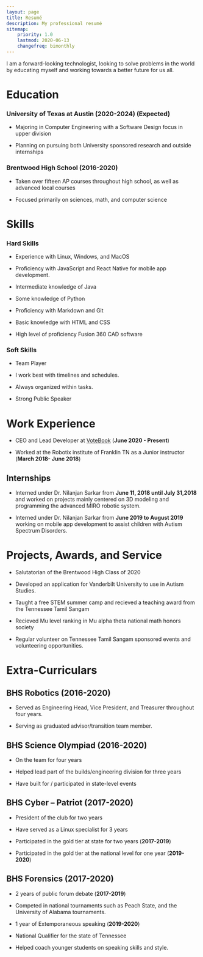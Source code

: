 ```yaml
---
layout: page
title: Resumé
description: My professional resumé
sitemap:
    priority: 1.0
    lastmod: 2020-06-13
    changefreq: bimonthly
---
```


I am a forward-looking technologist, looking to solve problems in the world by educating myself and working towards a better future for us all.

Education
=========

### University of Texas at Austin (2020-2024) (Expected)

-   Majoring in Computer Engineering with a Software Design focus in upper
    division

-   Planning on pursuing both University sponsored research and outside
    internships

### Brentwood High School (2016-2020)

-   Taken over fifteen AP courses throughout high school, as well as advanced
    local courses

-   Focused primarily on sciences, math, and computer science

Skills
======

### Hard Skills

-   Experience with Linux, Windows, and MacOS

-   Proficiency with JavaScript and React Native for mobile app development.

-   Intermediate knowledge of Java

-   Some knowledge of Python

-   Proficiency with Markdown and Git

-   Basic knowledge with HTML and CSS

-   High level of proficiency Fusion 360 CAD software

### Soft Skills 

-   Team Player

-   I work best with timelines and schedules.

-   Always organized within tasks.

-   Strong Public Speaker

Work Experience
===============

-   CEO and Lead Developer at [VoteBook](https://votebookelections.com/) 
    (**June 2020 - Present**)

-   Worked at the Robotix institute of Franklin TN as a Junior instructor
    (**March 2018- June 2018**)

Internships
-----------

-   Interned under Dr. Nilanjan Sarkar from **June 11, 2018 until July 31,2018**
    and worked on projects mainly centered on 3D modeling and programming the
    advanced MIRO robotic system.

-   Interned under Dr. Nilanjan Sarkar from **June 2019 to August 2019** working
    on mobile app development to assist children with Autism Spectrum Disorders.

Projects, Awards, and Service
=========

-   Salutatorian of the Brentwood High Class of 2020

-   Developed an application for Vanderbilt University to use in Autism Studies.

-   Taught a free STEM summer camp and recieved a teaching award from the Tennessee Tamil Sangam

-   Recieved Mu level ranking in Mu alpha theta national math honors society

-   Regular volunteer on Tennessee Tamil Sangam sponsored events and volunteering opportunities.



Extra-Curriculars
=================

BHS Robotics (2016-2020)
------------------------

-   Served as Engineering Head, Vice President, and Treasurer throughout four years.

-   Serving as graduated advisor/transition team member.

BHS Science Olympiad (2016-2020)
--------------------------------

-   On the team for four years

-   Helped lead part of the builds/engineering division for three years

-   Have built for / participated in state-level events

BHS Cyber – Patriot (2017-2020)
-------------------------------

-   President of the club for two years

-   Have served as a Linux specialist for 3 years

-   Participated in the gold tier at state for two years (**2017-2019**)

-   Participated in the gold tier at the national level for one year (**2019-2020**)

BHS Forensics (2017-2020)
-------------------------

-   2 years of public forum debate (**2017-2019**)

-   Competed in national tournaments such as Peach State, and the University of Alabama tournaments.

-   1 year of Extemporaneous speaking (**2019-2020**)

-   National Qualifier for the state of Tennessee

-   Helped coach younger students on speaking skills and style.
